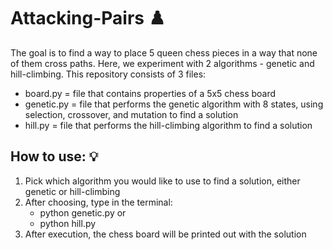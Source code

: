 # Attacking-Pairs ♟️
The goal is to find a way to place 5 queen chess pieces in a way that none of them cross paths. Here, we experiment with 2 algorithms - genetic and hill-climbing.
This repository consists of 3 files:
- board.py = file that contains properties of a 5x5 chess board
- genetic.py = file that performs the genetic algorithm with 8 states, using selection, crossover, and mutation to find a solution
- hill.py = file that performs the hill-climbing algorithm to find a solution

## How to use: 💡
1. Pick which algorithm you would like to use to find a solution, either genetic or hill-climbing
2. After choosing, type in the terminal:
    - python genetic.py
    or
    - python hill.py
3. After execution, the chess board will be printed out with the solution